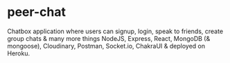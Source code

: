 # peer-chat


Chatbox application where users can signup, login, speak to friends, create group chats & many more things NodeJS, Express, React, MongoDB (& mongoose), Cloudinary, Postman, Socket.io, ChakraUI & deployed on Heroku.
